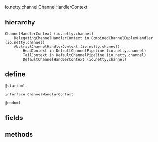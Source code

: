 io.netty.channel.ChannelHandlerContext

## hierarchy
```
ChannelHandlerContext (io.netty.channel)
    DelegatingChannelHandlerContext in CombinedChannelDuplexHandler (io.netty.channel)
    AbstractChannelHandlerContext (io.netty.channel)
        HeadContext in DefaultChannelPipeline (io.netty.channel)
        TailContext in DefaultChannelPipeline (io.netty.channel)
        DefaultChannelHandlerContext (io.netty.channel)
```

## define
```plantuml
@startuml

interface ChannelHandlerContext 

@enduml
```

## fields


## methods